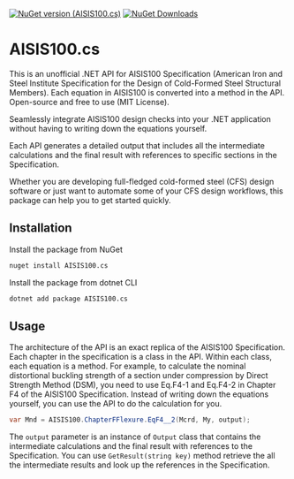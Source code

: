 [![NuGet version (AISIS100.cs)](https://img.shields.io/nuget/v/AISIS100.cs.svg?style=flat)](https://www.nuget.org/packages/AISIS100.cs/)
[![NuGet Downloads](https://img.shields.io/nuget/dt/AISIS100.cs?style=flat)](https://www.nuget.org/packages/AISIS100.cs/)


# AISIS100.cs

This is an unofficial .NET API for AISIS100 Specification (American Iron and Steel Institute Specification for the Design of Cold-Formed Steel Structural Members).
Each equation in AISIS100 is converted into a method in the API. Open-source and free to use (MIT License).

Seamlessly integrate AISIS100 design checks into your .NET application without having to writing down the equations yourself.

Each API generates a detailed output that includes all the intermediate calculations and the final result with references to specific sections in the Specification.

Whether you are developing full-fledged cold-formed steel (CFS) design software or just want to automate some of your CFS design workflows, this package can help you to get started quickly.

## Installation
Install the package from NuGet
```bash
nuget install AISIS100.cs
```

Install the package from dotnet CLI
```bash
dotnet add package AISIS100.cs
```

## Usage
The architecture of the API is an exact replica of the AISIS100 Specification.
Each chapter in the specification is a class in the API. 
Within each class, each equation is a method.
For example, to calculate the nominal distortional buckling strength of a section under compression by Direct Strength Method (DSM), 
you need to use Eq.F4-1 and Eq.F4-2 in Chapter F4 of the AISIS100 Specification.
Instead of writing down the equations yourself, you can use the API to do the calculation for you.

```csharp
var Mnd = AISIS100.ChapterFFlexure.EqF4__2(Mcrd, My, output);
```

The `output` parameter is an instance of `Output` class that contains the intermediate calculations and the final result with references to the Specification.
You can use `GetResult(string key)` method retrieve the all the intermediate results and look up the references in the Specification.
